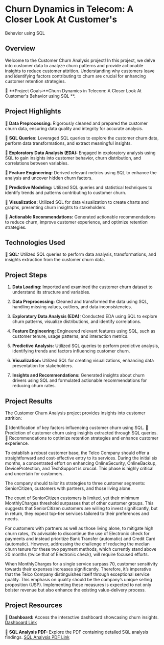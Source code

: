 # Churn Dynamics in Telecom: A Closer Look At Customer's
Behavior using SQL

## Overview

Welcome to the Customer Churn Analysis project! In this project, we delve into customer data to analyze churn patterns and provide actionable insights to reduce customer attrition. Understanding why customers leave and identifying factors contributing to churn are crucial for enhancing customer retention strategies.

📌 **Project Goals:**Churn Dynamics in Telecom: A Closer Look At Customer's
Behavior using SQL **.

## Project Highlights

📌 **Data Preprocessing:** Rigorously cleaned and prepared the customer churn data, ensuring data quality and integrity for accurate analysis.

📌 **SQL Queries:** Leveraged SQL queries to explore the customer churn data, perform data transformations, and extract meaningful insights.

📌 **Exploratory Data Analysis (EDA):** Engaged in exploratory analysis using SQL to gain insights into customer behavior, churn distribution, and correlations between variables.

📌 **Feature Engineering:** Derived relevant metrics using SQL to enhance the analysis and uncover hidden churn factors.

📌 **Predictive Modeling:** Utilized SQL queries and statistical techniques to identify trends and patterns contributing to customer churn.

📌 **Visualization:** Utilized SQL for data visualization to create charts and graphs, presenting churn insights to stakeholders.

📌 **Actionable Recommendations:** Generated actionable recommendations to reduce churn, improve customer experience, and optimize retention strategies.

## Technologies Used

📌 **SQL:** Utilized SQL queries to perform data analysis, transformations, and insights extraction from the customer churn data.

## Project Steps

1. **Data Loading:** Imported and examined the customer churn dataset to understand its structure and variables.

2. **Data Preprocessing:** Cleaned and transformed the data using SQL, handling missing values, outliers, and data inconsistencies.

3. **Exploratory Data Analysis (EDA):** Conducted EDA using SQL to explore churn patterns, visualize distributions, and identify correlations.

4. **Feature Engineering:** Engineered relevant features using SQL, such as customer tenure, usage patterns, and interaction metrics.

5. **Predictive Analysis:** Utilized SQL queries to perform predictive analysis, identifying trends and factors influencing customer churn.

6. **Visualization:** Utilized SQL for creating visualizations, enhancing data presentation for stakeholders.

7. **Insights and Recommendations:** Generated insights about churn drivers using SQL and formulated actionable recommendations for reducing churn rates.

## Project Results

The Customer Churn Analysis project provides insights into customer attrition:

📌 Identification of key factors influencing customer churn using SQL.
📌 Prediction of customer churn using insights extracted through SQL queries.
📌 Recommendations to optimize retention strategies and enhance customer experience.

To establish a robust customer base, the Telco Company should offer a straightforward and cost-effective entry to its services. During the initial six months, a concentrated effort on enhancing OnlineSecurity, OnlineBackup, DeviceProtection, and TechSupport is crucial. This phase is highly critical and uncertain for customers.

The company should tailor its strategies to three customer segments: SeniorCitizen, customers with partners, and those living alone.

The count of SeniorCitizen customers is limited, yet their minimum MonthlyCharges threshold surpasses that of other customer groups. This suggests that SeniorCitizen customers are willing to invest significantly, but in return, they expect top-tier services tailored to their preferences and needs.

For customers with partners as well as those living alone, to mitigate high churn rates, it’s advisable to discontinue the use of Electronic check for payments and instead prioritize Bank Transfer (automatic) and Credit Card (automatic). However, addressing the challenge of reducing the median churn tenure for these two payment methods, which currently stand above 20 months (twice that of Electronic check), will require focused efforts.

When MonthlyCharges for a single service surpass 70, customer sensitivity towards their expenses increases significantly. Therefore, it’s imperative that the Telco Company distinguishes itself through exceptional service quality. This emphasis on quality should be the company’s unique selling proposition (USP). Implementing these measures is expected to not only bolster revenue but also enhance the existing value-delivery process.

## Project Resources

📌 **Dashboard:** Access the interactive dashboard showcasing churn insights. [Dashboard Link](https://www.novypro.com/project/customer-churn-analysis-power-bi-2)

📌 **SQL Analysis PDF:** Explore the PDF containing detailed SQL analysis findings. [SQL Analysis PDF Link](https://drive.google.com/file/d/1Wg21vrWwll7stIM3yLBiF6B_En0Nn567/view?usp=sharing)
